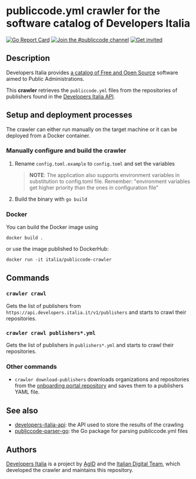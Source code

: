 # publiccode.yml crawler for the software catalog of Developers Italia

[![Go Report Card](https://goreportcard.com/badge/github.com/italia/publiccode-crawler/v4)](https://goreportcard.com/report/github.com/italia/publiccode-crawler/v4)
[![Join the #publiccode channel](https://img.shields.io/badge/Slack%20channel-%23publiccode-blue.svg?logo=slack)](https://developersitalia.slack.com/messages/CAM3F785T)
[![Get invited](https://slack.developers.italia.it/badge.svg)](https://slack.developers.italia.it/)

## Description

Developers Italia provides [a catalog of Free and Open Source](https://developers.italia.it/en/search)
software aimed to Public Administrations.

This **crawler** retrieves the `publiccode.yml` files from the
repositories of publishers found in the [Developers Italia API](https://github.com/italia/developers-italia-api).

## Setup and deployment processes

The crawler can either run manually on the target machine or it can be deployed
from a Docker container.

### Manually configure and build the crawler

1. Rename `config.toml.example` to `config.toml` and set the variables

   > **NOTE**: The application also supports environment variables in substitution
   > to config.toml file. Remember: "environment variables get higher priority than
   > the ones in configuration file"

2. Build the binary with `go build`

### Docker

You can build the Docker image using

```console
docker build .
```

or use the image published to DockerHub:

```console
docker run -it italia/publiccode-crawler
```

## Commands

### `crawler crawl`

Gets the list of publishers from `https://api.developers.italia.it/v1/publishers`
and starts to crawl their repositories.

### `crawler crawl publishers*.yml`

Gets the list of publishers in `publishers*.yml` and starts to crawl
their repositories.

### Other commands

* `crawler download-publishers` downloads organizations and repositories from
  the [onboarding portal repository](https://github.com/italia/developers-italia-onboarding)
  and saves them to a publishers YAML file.

## See also

* [developers-italia-api](https://github.com/italia/developers-italia-api): the API
  used to store the results of the crawling
* [publiccode-parser-go](https://github.com/italia/publiccode-parser-go): the Go
  package for parsing publiccode.yml files

## Authors

[Developers Italia](https://developers.italia.it) is a project by
[AgID](https://www.agid.gov.it/) and the
[Italian Digital Team](https://teamdigitale.governo.it/), which developed the
crawler and maintains this repository.
